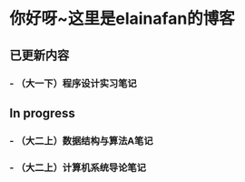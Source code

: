 # 你好呀~这里是elainafan的博客
## 已更新内容
### - （大一下）程序设计实习笔记
## In progress
### - （大二上）数据结构与算法A笔记
### - （大二上）计算机系统导论笔记
